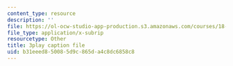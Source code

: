 ```yaml
---
content_type: resource
description: ''
file: https://ol-ocw-studio-app-production.s3.amazonaws.com/courses/18-06sc-linear-algebra-fall-2011/b31eeed850085d9c865da4c8dc6858c8_IZqwi0wJovM.vtt
file_type: application/x-subrip
resourcetype: Other
title: 3play caption file
uid: b31eeed8-5008-5d9c-865d-a4c8dc6858c8
---
```

